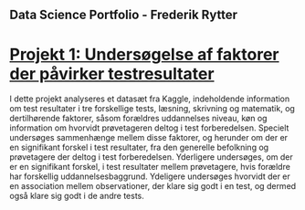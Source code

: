 ## Data Science Portfolio - Frederik Rytter

# [Projekt 1: Undersøgelse af faktorer der påvirker testresultater](https://github.com/fred465f/exams)
I dette projekt analyseres et datasæt fra Kaggle, indeholdende information om test resultater i tre forskellige tests, læsning, skrivning og matematik, og dertilhørende faktorer, såsom forældres uddannelses niveau, køn og information om hvorvidt prøvetageren deltog i test forberedelsen.
Specielt undersøges sammenhænge mellem disse faktorer, og herunder om der er en signifikant forskel i test resultater, fra den generelle befolkning og prøvetagere der deltog i test forberedelsen. Yderligere undersøges, om der er en signifikant forskel, i test resultater mellem prøvetagere, hvis forældre har forskellig uddannelsesbaggrund. Ydeligere undersøges hvorvidt der er en association mellem observationer, der klare sig godt i en test, og dermed også klare sig godt i de andre tests.
